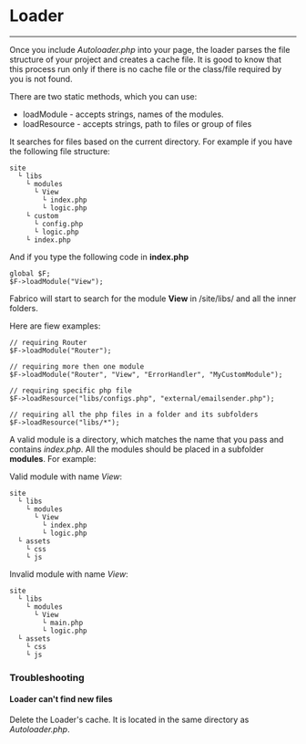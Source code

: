 # Loader

- - -

Once you include *Autoloader.php* into your page, the loader parses the file structure of your project and creates a cache file. It is good to know that this process run only if there is no cache file or the class/file required by you is not found.

There are two static methods, which you can use:

  - loadModule - accepts strings, names of the modules.
  - loadResource - accepts strings, path to files or group of files

It searches for files based on the current directory. For example if you have the following file structure:

    site
      └ libs
        └ modules
          └ View
            └ index.php
            └ logic.php
        └ custom
          └ config.php
          └ logic.php
        └ index.php

And if you type the following code in **index.php**

    global $F;
    $F->loadModule("View");

Fabrico will start to search for the module **View** in /site/libs/ and all the inner folders.

Here are fiew examples:

    // requiring Router
    $F->loadModule("Router");

    // requiring more then one module
    $F->loadModule("Router", "View", "ErrorHandler", "MyCustomModule");

    // requiring specific php file
    $F->loadResource("libs/configs.php", "external/emailsender.php");

    // requiring all the php files in a folder and its subfolders
    $F->loadResource("libs/*");

A valid module is a directory, which matches the name that you pass and contains *index.php*. All the modules should be placed in a subfolder **modules**. For example:

Valid module with name *View*:

    site
      └ libs
        └ modules
          └ View
            └ index.php
            └ logic.php
      └ assets
        └ css
        └ js

Invalid module with name *View*:

    site
      └ libs
        └ modules
          └ View
            └ main.php
            └ logic.php
      └ assets
        └ css
        └ js

### Troubleshooting

#### Loader can't find new files
Delete the Loader's cache. It is located in the same directory as *Autoloader.php*.